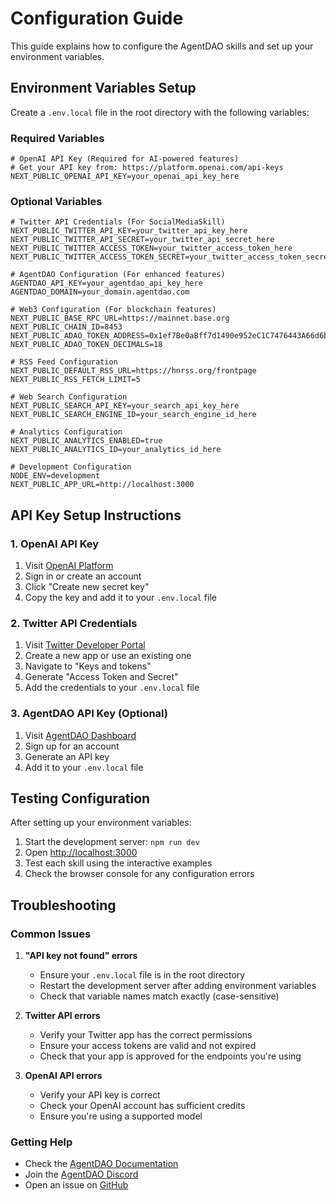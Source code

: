 # Configuration Guide

This guide explains how to configure the AgentDAO skills and set up your environment variables.

## Environment Variables Setup

Create a `.env.local` file in the root directory with the following variables:

### Required Variables

```env
# OpenAI API Key (Required for AI-powered features)
# Get your API key from: https://platform.openai.com/api-keys
NEXT_PUBLIC_OPENAI_API_KEY=your_openai_api_key_here
```

### Optional Variables

```env
# Twitter API Credentials (For SocialMediaSkill)
NEXT_PUBLIC_TWITTER_API_KEY=your_twitter_api_key_here
NEXT_PUBLIC_TWITTER_API_SECRET=your_twitter_api_secret_here
NEXT_PUBLIC_TWITTER_ACCESS_TOKEN=your_twitter_access_token_here
NEXT_PUBLIC_TWITTER_ACCESS_TOKEN_SECRET=your_twitter_access_token_secret_here

# AgentDAO Configuration (For enhanced features)
AGENTDAO_API_KEY=your_agentdao_api_key_here
AGENTDAO_DOMAIN=your_domain.agentdao.com

# Web3 Configuration (For blockchain features)
NEXT_PUBLIC_BASE_RPC_URL=https://mainnet.base.org
NEXT_PUBLIC_CHAIN_ID=8453
NEXT_PUBLIC_ADAO_TOKEN_ADDRESS=0x1ef7Be0aBff7d1490e952eC1C7476443A66d6b72
NEXT_PUBLIC_ADAO_TOKEN_DECIMALS=18

# RSS Feed Configuration
NEXT_PUBLIC_DEFAULT_RSS_URL=https://hnrss.org/frontpage
NEXT_PUBLIC_RSS_FETCH_LIMIT=5

# Web Search Configuration
NEXT_PUBLIC_SEARCH_API_KEY=your_search_api_key_here
NEXT_PUBLIC_SEARCH_ENGINE_ID=your_search_engine_id_here

# Analytics Configuration
NEXT_PUBLIC_ANALYTICS_ENABLED=true
NEXT_PUBLIC_ANALYTICS_ID=your_analytics_id_here

# Development Configuration
NODE_ENV=development
NEXT_PUBLIC_APP_URL=http://localhost:3000
```

## API Key Setup Instructions

### 1. OpenAI API Key

1. Visit [OpenAI Platform](https://platform.openai.com/api-keys)
2. Sign in or create an account
3. Click "Create new secret key"
4. Copy the key and add it to your `.env.local` file

### 2. Twitter API Credentials

1. Visit [Twitter Developer Portal](https://developer.twitter.com/en/portal/dashboard)
2. Create a new app or use an existing one
3. Navigate to "Keys and tokens"
4. Generate "Access Token and Secret"
5. Add the credentials to your `.env.local` file

### 3. AgentDAO API Key (Optional)

1. Visit [AgentDAO Dashboard](https://agentdao.com/dashboard)
2. Sign up for an account
3. Generate an API key
4. Add it to your `.env.local` file

## Testing Configuration

After setting up your environment variables:

1. Start the development server: `npm run dev`
2. Open [http://localhost:3000](http://localhost:3000)
3. Test each skill using the interactive examples
4. Check the browser console for any configuration errors

## Troubleshooting

### Common Issues

1. **"API key not found" errors**
   - Ensure your `.env.local` file is in the root directory
   - Restart the development server after adding environment variables
   - Check that variable names match exactly (case-sensitive)

2. **Twitter API errors**
   - Verify your Twitter app has the correct permissions
   - Ensure your access tokens are valid and not expired
   - Check that your app is approved for the endpoints you're using

3. **OpenAI API errors**
   - Verify your API key is correct
   - Check your OpenAI account has sufficient credits
   - Ensure you're using a supported model

### Getting Help

- Check the [AgentDAO Documentation](https://developers.agentdao.com/docs)
- Join the [AgentDAO Discord](https://discord.gg/agentdao)
- Open an issue on [GitHub](https://github.com/agentdao/core/issues)
